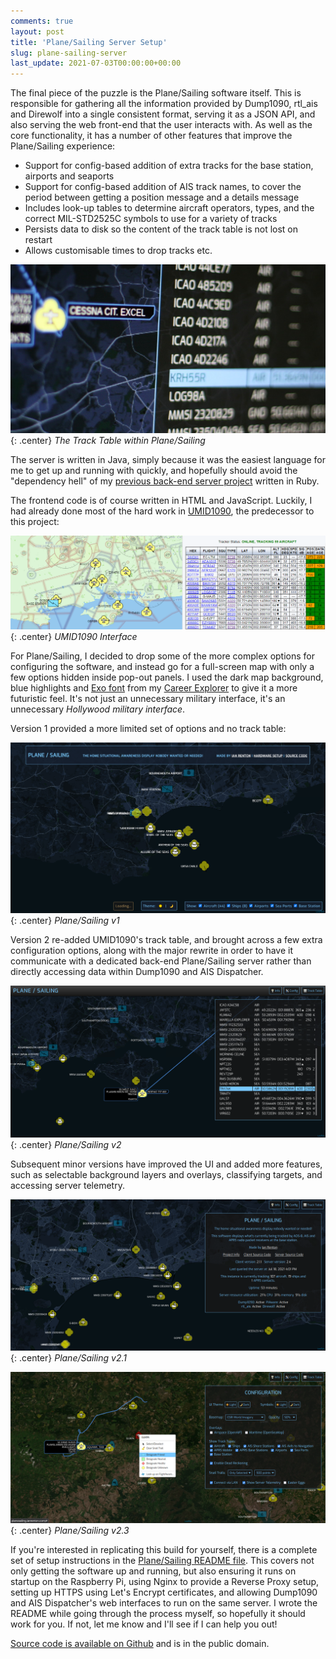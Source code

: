 ```yaml
---
comments: true
layout: post
title: 'Plane/Sailing Server Setup'
slug: plane-sailing-server
last_update: 2021-07-03T00:00:00+00:00
---
```


The final piece of the puzzle is the Plane/Sailing software itself. This is responsible for gathering all the information provided by Dump1090, rtl_ais and Direwolf into a single consistent format, serving it as a JSON API, and also serving the web front-end that the user interacts with. As well as the core functionality, it has a number of other features that improve the Plane/Sailing experience:

* Support for config-based addition of extra tracks for the base station, airports and seaports
* Support for config-based addition of AIS track names, to cover the period between getting a position message and a details message
* Includes look-up tables to determine aircraft operators, types, and the correct MIL-STD2525C symbols to use for a variety of tracks
* Persists data to disk so the content of the track table is not lost on restart
* Allows customisable times to drop tracks etc.

![The Track Table within Plane/Sailing](/img/projects/planesailing/tracktable.jpg){: .center}
*The Track Table within Plane/Sailing*

The server is written in Java, simply because it was the easiest language for me to get up and running with quickly, and hopefully should avoid the "dependency hell" of my [previous back-end server project](https://github.com/ianrenton/SuccessWhale-api) written in Ruby.

The frontend code is of course written in HTML and JavaScript. Luckily, I had already done most of the hard work in [UMID1090](https://github.com/ianrenton/umid1090), the predecessor to this project:

![UMID1090 Interface](/img/projects/planesailing/umid1090.png){: .center}
*UMID1090 Interface*

For Plane/Sailing, I decided to drop some of the more complex options for configuring the software, and instead go for a full-screen map with only a few options hidden inside pop-out panels. I used the dark map background, blue highlights and [Exo font](https://fonts.google.com/specimen/Exo) from my [Career Explorer](https://careerexplorer.ianrenton.com/) to give it a more futuristic feel. It's not just an unnecessary military interface, it's an unnecessary *Hollywood military interface*.

Version 1 provided a more limited set of options and no track table:

![Plane/Sailing v1 Interface](/img/projects/planesailing/ui.png){: .center}
*Plane/Sailing v1*

Version 2 re-added UMID1090's track table, and brought across a few extra configuration options, along with the major rewrite in order to have it communicate with a dedicated back-end Plane/Sailing server rather than directly accessing data within Dump1090 and AIS Dispatcher.

![Plane/Sailing v2 Interface](/img/projects/planesailing/ui2.png){: .center}
*Plane/Sailing v2*

Subsequent minor versions have improved the UI and added more features, such as selectable background layers and overlays, classifying targets, and accessing server telemetry.

![Plane/Sailing v2.1 Interface](/img/projects/planesailing/ui2.1.png){: .center}
*Plane/Sailing v2.1*

![Plane/Sailing v2.3 Interface](/img/projects/planesailing/ui2.3.png){: .center}
*Plane/Sailing v2.3*

If you're interested in replicating this build for yourself, there is a complete set of setup instructions in the [Plane/Sailing README file](https://github.com/ianrenton/planesailing/blob/main/README.md). This covers not only getting the software up and running, but also ensuring it runs on startup on the Raspberry Pi, using Nginx to provide a Reverse Proxy setup, setting up HTTPS using Let's Encrypt certificates, and allowing Dump1090 and AIS Dispatcher's web interfaces to run on the same server. I wrote the README while going through the process myself, so hopefully it should work for you. If not, let me know and I'll see if I can help you out!

[Source code is available on Github](https://github.com/ianrenton/planesailing) and is in the public domain.